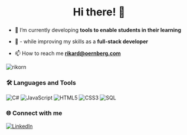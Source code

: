 <div align="center">
  <h1 align="center">Hi there! 👋</h1>
</div>
<div>
  <h3 align="center"></h3>
</div>

* 🔭 I’m currently developing **tools to enable students in their learning**

* 🌱 - while improving my skills as a **full-stack developer**

* 📫 How to reach me **rikard@oernberg.com**

<!--* ⚡ Fun fact **** -->


<p align="left"> <img src="https://komarev.com/ghpvc/?username=rikorn&label=Profile%20views&color=0e75b6&style=flat" alt="rikorn" /> </p>

### 🛠️ Languages and Tools
![C#](https://img.shields.io/badge/-C%23-239120?logo=c-sharp&logoColor=white&style=flat)
![JavaScript](https://img.shields.io/badge/-JavaScript-FF5733?logo=javascript&logoColor=white&style=flat)
![HTML5](https://img.shields.io/badge/-HTML5-E34F26?logo=html5&logoColor=white&style=flat)
![CSS3](https://img.shields.io/badge/-CSS3-1572B6?logo=css3&logoColor=white&style=flat)
![SQL](https://img.shields.io/badge/-SQL-4479A1?logo=postgresql&logoColor=white&style=flat)

### 🌐 Connect with me
<a href="https://www.linkedin.com/in/rikard-örnberg-2109b310b/" target="_blank" rel="noopener noreferrer">
  <img src="https://img.shields.io/badge/-LinkedIn-0077B5?logo=linkedin&logoColor=white&style=flat" alt="LinkedIn">
</a>

<!--
**rikorn/rikorn** is a ✨ _special_ ✨ repository because its `README.md` (this file) appears on your GitHub profile.

Here are some ideas to get you started:

- 🔭 I’m currently working on ...
- 🌱 I’m currently learning ...
- 👯 I’m looking to collaborate on ...
- 🤔 I’m looking for help with ...
- 💬 Ask me about ...
- 📫 How to reach me: ...
- 😄 Pronouns: ...
- ⚡ Fun fact: ...
-->
